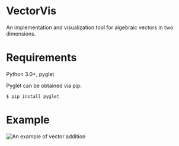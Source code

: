 # VectorVis
An implementation and visualization tool for algebraic vectors in two dimensions.

# Requirements
Python 3.0+, pyglet

Pyglet can be obtained via pip:
```shell
$ pip install pyglet
```

# Example
![](http://imgur.com/a/NHtDYfZ "An example of vector addition")
